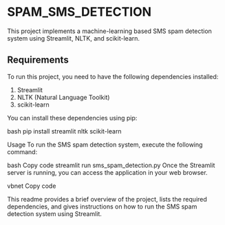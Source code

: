 # SPAM_SMS_DETECTION

This project implements a machine-learning based SMS spam detection system using Streamlit, NLTK, and scikit-learn.

## Requirements

To run this project, you need to have the following dependencies installed:

1. Streamlit
2. NLTK (Natural Language Toolkit)
3. scikit-learn

You can install these dependencies using pip:

bash
pip install streamlit nltk scikit-learn

Usage
To run the SMS spam detection system, execute the following command:

bash
Copy code
streamlit run sms_spam_detection.py
Once the Streamlit server is running, you can access the application in your web browser.

vbnet
Copy code

This readme provides a brief overview of the project, lists the required dependencies, and gives instructions on how to run the SMS spam detection system using Streamlit.
